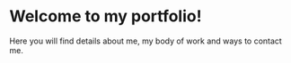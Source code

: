 # Welcome to my portfolio!
Here you will find details about me, my body of work and ways to contact me.

